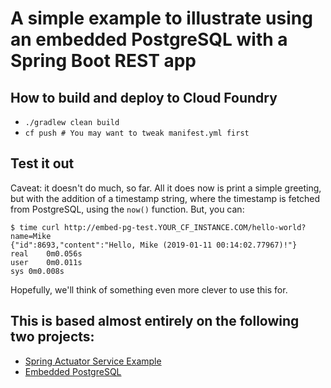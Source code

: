 # A simple example to illustrate using an embedded PostgreSQL with a Spring Boot REST app

## How to build and deploy to Cloud Foundry
* `./gradlew clean build`
* `cf push # You may want to tweak manifest.yml first`

## Test it out
Caveat: it doesn't do much, so far.  All it does now is print a simple greeting, but with
the addition of a timestamp string, where the timestamp is fetched from PostgreSQL, using
the `now()` function.  But, you can:
```
$ time curl http://embed-pg-test.YOUR_CF_INSTANCE.COM/hello-world?name=Mike
{"id":8693,"content":"Hello, Mike (2019-01-11 00:14:02.77967)!"}
real	0m0.056s
user	0m0.011s
sys	0m0.008s
```
Hopefully, we'll think of something even more clever to use this for.

## This is based almost entirely on the following two projects:
* [Spring Actuator Service Example](https://spring.io/guides/gs/actuator-service/)
* [Embedded PostgreSQL](https://github.com/yandex-qatools/postgresql-embedded)


